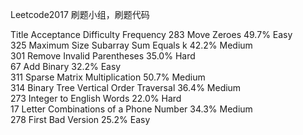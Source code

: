 Leetcode2017
刷题小组，刷题代码


Title
Acceptance
Difficulty
Frequency
283	Move Zeroes	49.7%	Easy	
325	Maximum Size Subarray Sum Equals k 	42.2%	Medium	
301	Remove Invalid Parentheses	35.0%	Hard	
67	Add Binary	32.2%	Easy	
311	Sparse Matrix Multiplication 	50.7%	Medium	
314	Binary Tree Vertical Order Traversal 	36.4%	Medium	
273	Integer to English Words	22.0%	Hard	
17	Letter Combinations of a Phone Number	34.3%	Medium	
278	First Bad Version	25.2%	Easy	
